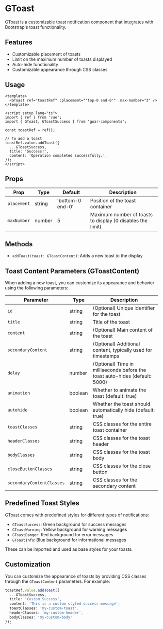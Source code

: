# GToast 


GToast is a customizable toast notification component that integrates with Bootstrap's toast functionality.

## Features

- Customizable placement of toasts
- Limit on the maximum number of toasts displayed
- Auto-hide functionality
- Customizable appearance through CSS classes

## Usage

```vue
<template>
  <GToast ref="toastRef" :placement="'top-0 end-0'" :max-number="3" />
</template>

<script setup lang="ts">
import { ref } from 'vue';
import { GToast, GToastSuccess } from 'goar-components';

const toastRef = ref();

// To add a toast
toastRef.value.addToast({
  ...GToastSuccess,
  title: 'Success!',
  content: 'Operation completed successfully.',
});
</script>
```

## Props

| Prop | Type | Default | Description |
|------|------|---------|-------------|
| `placement` | string | 'bottom-0 end-0' | Position of the toast container |
| `maxNumber` | number | 5 | Maximum number of toasts to display (0 disables the limit) |

## Methods

- `addToast(toast: GToastContent)`: Adds a new toast to the display

## Toast Content Parameters (GToastContent)

When adding a new toast, you can customize its appearance and behavior using the following parameters:

| Parameter | Type | Description |
|-----------|------|-------------|
| `id` | string | (Optional) Unique identifier for the toast |
| `title` | string | Title of the toast |
| `content` | string | (Optional) Main content of the toast |
| `secondaryContent` | string | (Optional) Additional content, typically used for timestamps |
| `delay` | number | (Optional) Time in milliseconds before the toast auto-hides (default: 5000) |
| `animation` | boolean | Whether to animate the toast (default: true) |
| `autohide` | boolean | Whether the toast should automatically hide (default: true) |
| `toastClasses` | string | CSS classes for the entire toast container |
| `headerClasses` | string | CSS classes for the toast header |
| `bodyClasses` | string | CSS classes for the toast body |
| `closeButtonClasses` | string | CSS classes for the close button |
| `secondaryContentClasses` | string | CSS classes for the secondary content |

## Predefined Toast Styles

GToast comes with predefined styles for different types of notifications:

- `GToastSuccess`: Green background for success messages
- `GToastWarning`: Yellow background for warning messages
- `GToastDanger`: Red background for error messages
- `GToastInfo`: Blue background for informational messages

These can be imported and used as base styles for your toasts.

## Customization

You can customize the appearance of toasts by providing CSS classes through the `GToastContent` parameters. For example:

```typescript
toastRef.value.addToast({
  ...GToastSuccess,
  title: 'Custom Success',
  content: 'This is a custom styled success message',
  toastClasses: 'my-custom-toast',
  headerClasses: 'my-custom-header',
  bodyClasses: 'my-custom-body'
});
```





<ExampleGToast />

<script setup>
//import ExampleGToast from './.vitepress/components/ExampleGToast.vue';

/*import { onMounted } from 'vue'

onMounted(() => {
  import('./lib-that-access-window-on-import').then((module) => {
    // use code
  })
})
*/
import { defineClientComponent } from 'vitepress'

const ExampleGToast = defineClientComponent(() => {
  return import('./.vitepress/components/ExampleGToast.vue')
})

</script>

